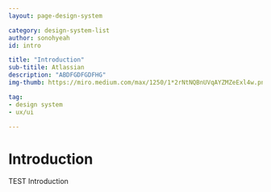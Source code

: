 ```yaml
---
layout: page-design-system

category: design-system-list
author: sonohyeah
id: intro

title: "Introduction"
sub-titile: Atlassian
description: "ABDFGDFGDFHG"
img-thumb: https://miro.medium.com/max/1250/1*2rNtNQBnUVqAYZMZeExl4w.png

tag:
- design system
- ux/ui

---
```



<h1> Introduction </h1>
TEST Introduction <br>
